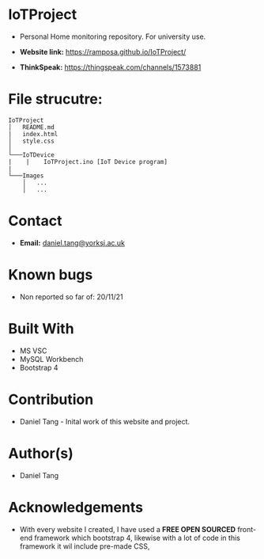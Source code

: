 # IoTProject
- Personal Home monitoring repository. For university use.

- **Website link:** https://ramposa.github.io/IoTProject/
- **ThinkSpeak:** https://thingspeak.com/channels/1573881

# File strucutre:
```
IoTProject
│   README.md 
|   index.html
│   style.css
│
└───IoTDevice
|    |    IoTProject.ino [IoT Device program]
|         
└───Images
    │   ...
    │   ...     
```

# Contact
- **Email:** daniel.tang@yorksj.ac.uk

# Known bugs
- Non reported so far of: 20/11/21

# Built With
- MS VSC
- MySQL Workbench
- Bootstrap 4

# Contribution
- Daniel Tang - Inital work of this website and project.

# Author(s)
- Daniel Tang

# Acknowledgements
- With every website I created, I have used a **FREE OPEN SOURCED** front-end framework which bootstrap 4, likewise with a lot of code in this framework it wil include pre-made CSS,

